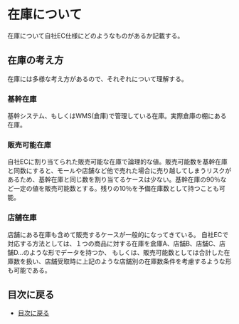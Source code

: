 # 在庫について
在庫について自社EC仕様にどのようなものがあるか記載する。


## 在庫の考え方
在庫には多様な考え方があるので、それぞれについて理解する。


### 基幹在庫
基幹システム、もしくはWMS(倉庫)で管理している在庫。実際倉庫の棚にある在庫。


### 販売可能在庫
自社ECに割り当てられた販売可能な在庫で論理的な値。販売可能数を基幹在庫と同数にすると、モールや店舗など他で売れた場合に売り越してしまうリスクがあるため、基幹在庫と同じ数を割り当てるケースは少ない。基幹在庫の90％など一定の値を販売可能数とする。残りの10％を予備在庫数として持つことも可能。


### 店舗在庫
店舗にある在庫も含めて販売するケースが一般的になってきている。
自社ECで対応する方法としては、１つの商品に対する在庫を倉庫A、店舗B、店舗C、店舗D…のような形でデータを持つか、
もしくは、販売可能数としては合計した在庫数を扱い、店舗受取時に上記のような店舗別の在庫数条件を考慮するような形も可能である。



## 目次に戻る


- [目次に戻る](../Readme.md)

